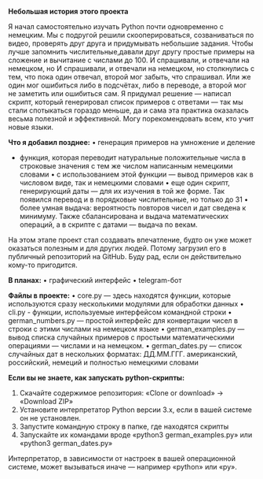 <b>Небольшая история этого проекта</b>

Я начал самостоятельно изучать Python почти одновременно с немецким.
Мы с подругой решили скооперироваться, созваниваться по видео, проверять друг друга и придумывать небольшие задания. Чтобы лучше запомнить числительные,давали друг другу простые примеры на сложение и вычитание с числами до 100. И спрашивали, и отвечали на немецком, но И спрашивали, и отвечали на немецком, но столкнулись с тем, что пока один отвечал, второй мог забыть, что спрашивал. Или же один мог ошибиться либо в подсчётах, либо в переводе, а второй мог не заметить или ошибиться сам. Я придумал решение — написал скрипт, который генерировал список примеров с ответами — так мы стали спотыкаться гораздо меньше, да и сама эта практика оказалась весьма полезной и эффективной. Могу порекомендовать всем, кто учит новые языки.

<b>Что я добавил позднее:</b>
•	генерация примеров на умножение и деление
- функция, которая переводит натуральные положительные числа в строковые значения с тем же числом написанным немецкими словами
•	с использованием этой функции — вывод примеров как в числовом виде, так и немецкими словами
•	еще один скрипт, генерирующий даты — для их изучения в той же форме. Так появился перевод и в порядковые числительные, но только до 31
•	более умная выдача: вероятность повторов чисел и дат сведена к минимуму. Также сбалансирована и выдача математических операций, а в скрипте с датами — выдача по векам.

На этом этапе проект стал создавать впечатление, будто он уже может оказаться полезным и для других людей. Потому загрузил его в публичный репозиторий на GitHub. Буду рад, если он действительно кому-то пригодится.

<b>В планах:</b>
•	графический интерфейс
•	telegram-бот

<b>Файлы в проекте:</b>
•	core.py — здесь находятся функции, которые используются сразу несколькими модулями для обработки данных
•	cli.py - функции, используемые интерфейсом командной строки
•	german_numbers.py — простой интерфейс для конвертации чисел в строки с этими числами на немецком языке
•	german_examples.py — вывод списка случайных примеров с простыми математическими операциями — числами и на немецком.
•	german_dates.py — список случайных дат в нескольких форматах: ДД.ММ.ГГГ. американский, российский, немеций и полностью немецкими словами

<b>Если вы не знаете, как запускать python-скрипты:</b>
1.	Скачайте содержимое репозитория: «Clone or download» → «Download ZIP»
2.	Установите интерпретатор Python версии 3.x, если в вашей системе он не установлен. 
3.	Запустите командную строку в папке, где находятся скрипты
4.	Запускайте их командами вроде «python3 german_examples.py» или «python3 german_dates.py»

Интерпретатор, в зависимости от настроек в вашей операционной системе, может вызываться иначе — например «python» или «py».

